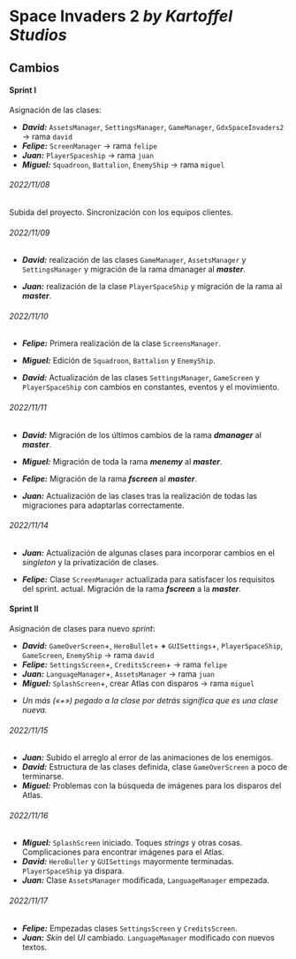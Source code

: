# Space Invaders 2 *by Kartoffel Studios*

## Cambios

#### Sprint I

Asignación de las clases:
- ***David:*** `AssetsManager`, `SettingsManager`, `GameManager`,  `GdxSpaceInvaders2` -> rama `david`
- ***Felipe:*** `ScreenManager` -> rama `felipe`
- ***Juan:*** `PlayerSpaceship` -> rama  `juan`
- ***Miguel:*** `Squadroon`, `Battalion`, `EnemyShip` -> rama `miguel`

###### 2022/11/08
Subida del proyecto. Sincronización con los equipos clientes.

###### 2022/11/09
- ***David:*** realización de las clases `GameManager`, `AssetsManager` y `SettingsManager` y 
migración de la rama dmanager al ***master***.

- ***Juan:*** realización de la clase `PlayerSpaceShip` y migración de la rama al ***master***.

###### 2022/11/10
- ***Felipe:*** Primera realización de la clase `ScreensManager`.

- ***Miguel:*** Edición de `Squadroon`, `Battalion` y `EnemyShip`.

- ***David:*** Actualización de las clases `SettingsManager`, `GameScreen` y `PlayerSpaceShip` 
con cambios en constantes, eventos y el movimiento.

###### 2022/11/11
- ***David:*** Migración de los últimos cambios de la rama ***dmanager*** al ***master***.

- ***Miguel:*** Migración de toda la rama ***menemy*** al ***master***.

- ***Felipe:*** Migración de la rama ***fscreen*** al ***master***.

- ***Juan:*** Actualización de las clases tras la realización de todas las migraciones para 
adaptarlas correctamente.

###### 2022/11/14
- ***Juan:*** Actualización de algunas clases para incorporar cambios en el *singleton* y la privatización 
de clases.

- ***Felipe:*** Clase `ScreenManager` actualizada para satisfacer los requisitos del sprint.
actual. Migración de la rama ***fscreen*** a la ***master***.

#### Sprint II

Asignación de clases para nuevo *sprint*:
- ***David:*** `GameOverScreen`+, `HeroBullet`+ **+** `GUISettings`+, `PlayerSpaceShip`, `GameScreen`, `EnemyShip` -> rama `david`
- ***Felipe:*** `SettingsScreen`+, `CreditsScreen`+ -> rama `felipe`
- ***Juan:*** `LanguageManager`+, `AssetsManager` -> rama  `juan`
- ***Miguel:*** `SplashScreen`+, crear Atlas con disparos -> rama `miguel`
* *Un más («+») pegado a la clase por detrás significa que es una clase nueva.*

###### 2022/11/15
- ***Juan:*** Subido el arreglo al error de las animaciones de los enemigos.
- ***David:*** Estructura de las clases definida, clase `GameOverScreen` a poco de terminarse.
- ***Miguel:*** Problemas con la búsqueda de imágenes para los disparos del Atlas.

###### 2022/11/16
- ***Miguel:*** `SplashScreen` iniciado. Toques *strings* y otras cosas. Complicaciones para
encontrar imágenes para el Atlas.
- ***David:*** `HeroBuller` y `GUISettings` mayormente terminadas. `PlayerSpaceShip` ya dispara.
- ***Juan:*** Clase `AssetsManager` modificada, `LanguageManager` empezada.

###### 2022/11/17
- ***Felipe:*** Empezadas clases `SettingsScreen` y `CreditsScreen`.
- ***Juan:*** *Skin* del *UI* cambiado. `LanguageManager` modificado con nuevos textos.

